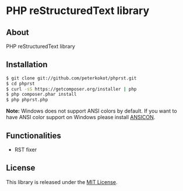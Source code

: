 # PHP reStructuredText library

## About

PHP reStructuredText library

## Installation

```bash
$ git clone git://github.com/peterkokot/phprst.git
$ cd phprst
$ curl -sS https://getcomposer.org/installer | php
$ php composer.phar install
$ php phprst.php
```

**Note:** Windows does not support ANSI colors by default. If you want
to have ANSI color support on Windows please install [ANSICON](https://github.com/adoxa/ansicon/downloads).

## Functionalities

* RST fixer

## License

This library is released under the [MIT License](LICENSE).
